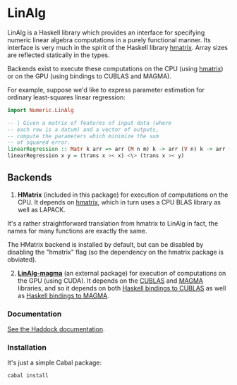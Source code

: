 LinAlg
======

LinAlg is a Haskell library which provides an interface for
specifying numeric linear algebra computations in a purely
functional manner. Its interface is very much in the spirit of the Haskell
library
[hmatrix](http://hackage.haskell.org/package/hmatrix).
Array sizes are reflected statically in the types.

Backends exist to execute these computations on the
CPU (using [hmatrix](http://hackage.haskell.org/package/hmatrix)) or on
the GPU (using bindings to CUBLAS and MAGMA).

For example, suppose we'd like to express parameter estimation
for ordinary least-squares linear regression:

```Haskell
import Numeric.LinAlg

-- | Given a matrix of features of input data (where
-- each row is a datum) and a vector of outputs,
-- compute the parameters which minimize the sum
-- of squared error.
linearRegression :: Matr k arr => arr (M n m) k -> arr (V n) k -> arr (V m) k
linearRegression x y = (trans x >< x) <\> (trans x >< y)
```

Backends
--------

1) **HMatrix** (included in this package)
for execution of computations on the CPU. It depends on 
[hmatrix](http://hackage.haskell.org/package/hmatrix), which
in turn uses a CPU BLAS library as well as LAPACK.

It's a rather straightforward translation from hmatrix to LinAlg in fact,
the names for many functions are exactly the same.

The HMatrix backend is installed by default, but can be disabled
by disabling the "hmatrix" flag (so the dependency on the hmatrix package
is obviated).

2) **[LinAlg-magma](https://github.com/bmsherman/LinAlg-magma)** 
(an external package)
for execution of computations on the GPU (using CUDA). It depends
on the 
[CUBLAS](https://developer.nvidia.com/cuBLAS) and 
[MAGMA](http://icl.cs.utk.edu/magma/) libraries, and so it depends on both
[Haskell bindings to CUBLAS](https://github.com/bmsherman/cublas)
as well as
[Haskell bindings to MAGMA](https://github.com/bmsherman/magma-gpu).

### Documentation

[See the Haddock documentation](http://bmsherman.github.io/haddock/LinAlg/index.html).

### Installation

It's just a simple Cabal package:
```shell
cabal install
```

